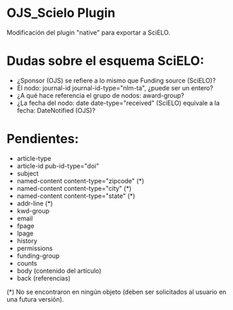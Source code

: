 # OJS_Scielo Plugin
Modificación del plugin "native" para exportar a SciELO.

Dudas sobre el esquema SciELO:
==============================

- ¿Sponsor (OJS) se refiere a lo mismo que Funding source (SciELO)?
- El nodo: journal-id journal-id-type="nlm-ta", ¿puede ser un entero?
- ¿A qué hace referencia el grupo de nodos: award-group?
- ¿La fecha del nodo: date date-type="received" (SciELO) equivale a la fecha: DateNotified (OJS)?

Pendientes:
===========

- article-type
- article-id pub-id-type="doi"
- subject
- named-content content-type="zipcode" (*)
- named-content content-type="city" (*)
- named-content content-type="state" (*)
- addr-line (*)
- kwd-group
- email
- fpage
- lpage
- history
- permissions
- funding-group
- counts
- body (contenido del artículo)
- back (referencias)

(*) No se encontraron en ningún objeto (deben ser solicitados al usuario en una futura versión).
